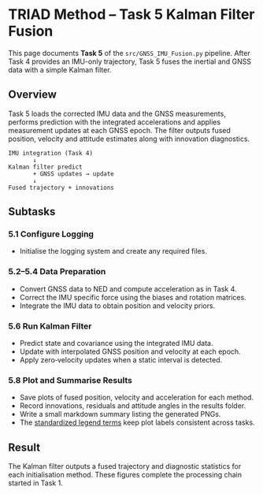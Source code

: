 # TRIAD Method – Task 5 Kalman Filter Fusion

This page documents **Task 5** of the `src/GNSS_IMU_Fusion.py` pipeline. After Task 4 provides an IMU-only trajectory, Task 5 fuses the inertial and GNSS data with a simple Kalman filter.

## Overview

Task 5 loads the corrected IMU data and the GNSS measurements, performs prediction with the integrated accelerations and applies measurement updates at each GNSS epoch. The filter outputs fused position, velocity and attitude estimates along with innovation diagnostics.

```
IMU integration (Task 4)
       ↓
Kalman filter predict
       + GNSS updates → update
       ↓
Fused trajectory + innovations
```

## Subtasks

### 5.1 Configure Logging
- Initialise the logging system and create any required files.

### 5.2–5.4 Data Preparation
- Convert GNSS data to NED and compute acceleration as in Task 4.
- Correct the IMU specific force using the biases and rotation matrices.
- Integrate the IMU data to obtain position and velocity priors.

### 5.6 Run Kalman Filter
- Predict state and covariance using the integrated IMU data.
- Update with interpolated GNSS position and velocity at each epoch.
- Apply zero‑velocity updates when a static interval is detected.

### 5.8 Plot and Summarise Results
- Save plots of fused position, velocity and acceleration for each method.
- Record innovations, residuals and attitude angles in the results folder.
- Write a small markdown summary listing the generated PNGs.
- The [standardized legend terms](PlottingChecklist.md#standardized-legend-terms) keep plot labels consistent across tasks.

## Result

The Kalman filter outputs a fused trajectory and diagnostic statistics for each initialisation method. These figures complete the processing chain started in Task 1.
